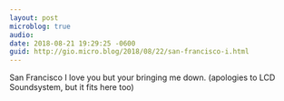 ```yaml
---
layout: post
microblog: true
audio: 
date: 2018-08-21 19:29:25 -0600
guid: http://gio.micro.blog/2018/08/22/san-francisco-i.html
---
```

San Francisco I love you but your bringing me down. (apologies to LCD Soundsystem, but it fits here too)

